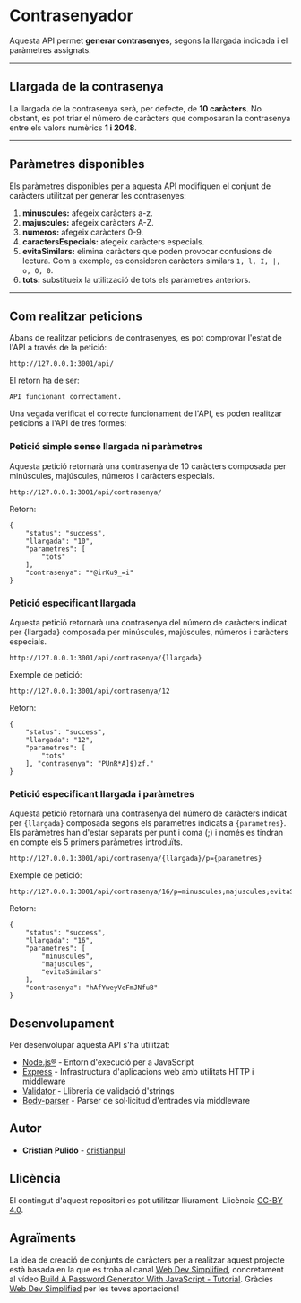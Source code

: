 # Contrasenyador

Aquesta API permet **generar contrasenyes**, segons la llargada indicada i el paràmetres assignats.

---

## Llargada de la contrasenya

La llargada de la contrasenya serà, per defecte, de **10 caràcters**. No obstant, es pot triar el número de caràcters que composaran la contrasenya entre els valors numèrics **1 i 2048**.

---

## Paràmetres disponibles

Els paràmetres disponibles per a aquesta API modifiquen el conjunt de caràcters utilitzat per generar les contrasenyes:

1. **minuscules:** afegeix caràcters a-z.
2. **majuscules:** afegeix caràcters A-Z.
3. **numeros:** afegeix caràcters 0-9.
4. **caractersEspecials:** afegeix caràcters especials.
5. **evitaSimilars:** elimina caràcters que poden provocar confusions de lectura. Com a exemple, es consideren caràcters similars ```1, l, I, |, o, O, 0```.
6. **tots:** substitueix la utilització de tots els paràmetres anteriors.

---

## Com realitzar peticions

Abans de realitzar peticions de contrasenyes, es pot comprovar l'estat de l'API a través de la petició:
```
http://127.0.0.1:3001/api/
```

El retorn ha de ser:
```
API funcionant correctament.
```

Una vegada verificat el correcte funcionament de l'API, es poden realitzar peticions a l'API de tres formes:

### Petició simple sense llargada ni paràmetres
Aquesta petició retornarà una contrasenya de 10 caràcters composada per minúscules, majúscules, números i caràcters especials.
```
http://127.0.0.1:3001/api/contrasenya/
``` 

Retorn:
```
{
    "status": "success",
    "llargada": "10",
    "parametres": [
        "tots"
    ],
    "contrasenya": "*@irKu9_=i"
}
```

### Petició especificant llargada
Aquesta petició retornarà una contrasenya del número de caràcters indicat per {llargada} composada per minúscules, majúscules, números i caràcters especials.

```
http://127.0.0.1:3001/api/contrasenya/{llargada}
```

Exemple de petició:
```
http://127.0.0.1:3001/api/contrasenya/12
```

Retorn:
```
{
    "status": "success", 
    "llargada": "12", 
    "parametres": [ 
        "tots" 
    ], "contrasenya": "PUnR*A]$)zf." 
}
```

### Petició especificant llargada i paràmetres
Aquesta petició retornarà una contrasenya del número de caràcters indicat per `{llargada}` composada segons els paràmetres indicats a `{parametres}`. Els paràmetres han d'estar separats per punt i coma (;) i només es tindran en compte els 5 primers paràmetres introduïts.
```
http://127.0.0.1:3001/api/contrasenya/{llargada}/p={parametres}
```

Exemple de petició:
```
http://127.0.0.1:3001/api/contrasenya/16/p=minuscules;majuscules;evitaSimilars
```

Retorn:
```
{
    "status": "success", 
    "llargada": "16", 
    "parametres": [
        "minuscules", 
        "majuscules", 
        "evitaSimilars"
    ], 
    "contrasenya": "hAfYweyVeFmJNfuB"
}
```

## Desenvolupament
Per desenvolupar aquesta API s'ha utilitzat:

* [Node.js®](https://nodejs.org/ca/) - Entorn d'execució per a JavaScript
* [Express](https://expressjs.com) - Infrastructura d'aplicacions web amb utilitats HTTP i middleware
* [Validator](https://www.npmjs.com/package/validator) - Llibreria de validació d'strings
* [Body-parser](https://www.npmjs.com/package/body-parser) - Parser de sol·licitud d'entrades via middleware

## Autor
* **Cristian Pulido** - [cristianpul](https://github.com/cristianpul?tab=repositories)

## Llicència
El contingut d'aquest repositori es pot utilitzar lliurament. Llicència [CC-BY 4.0](https://creativecommons.org/licenses/by/4.0/deed.ca).

## Agraïments
La idea de creació de conjunts de caràcters per a realitzar aquest projecte està basada en la que es troba al canal [Web Dev Simplified](https://www.youtube.com/channel/UCFbNIlppjAuEX4znoulh0Cw), concretament al vídeo [Build A Password Generator With JavaScript - Tutorial](https://youtu.be/iKo9pDKKHnc). Gràcies [Web Dev Simplified](https://www.youtube.com/channel/UCFbNIlppjAuEX4znoulh0Cw) per les teves aportacions!

